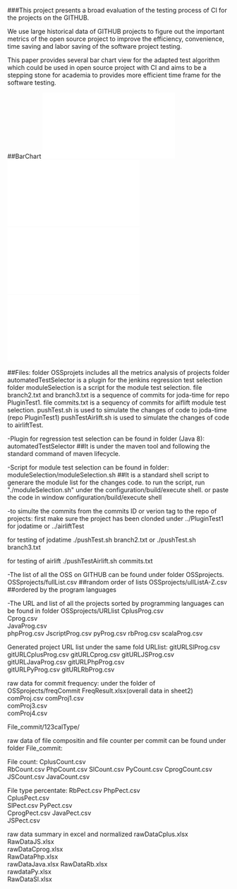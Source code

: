 ###This project presents a broad evaluation of the testing process of CI for the projects on the GITHUB.<br /> 


We use large historical data of GITHUB projects to figure out the important metrics of the open source project to improve the efficiency, convenience, time saving and labor saving of the software project testing.<br />


This paper provides several bar chart view for the adapted test algorithm which could be used in open source project with CI and aims to be a stepping stone for academia to provides more efficient time frame for the software testing.<br />


##BarChart
![BarChart 1](/testing.pdf)
![BarChart 2](/commits_distribution.pdf)
![BarChart 3](/numbers.pdf)
![BarChart 4](/composition.pdf)

##Files:
folder OSSprojets includes all the metrics analysis of projects
folder automatedTestSelector is a plugin for the jenkins regression test selection
folder moduleSelection is a script for the module test selection.
file branch2.txt and branch3.txt is a sequence of commits for joda-time for repo PluginTest1.
file commits.txt is a sequency of commits for aiflift module test selection.
pushTest.sh is used to simulate the changes of code to joda-time (repo PluginTest1)
pushTestAirlift.sh is used to simulate the changes of code to airliftTest.


-Plugin for regression test selection can be found in folder (Java 8):
automatedTestSelector
##It is under the maven tool and following the standard command of maven lifecycle.

-Script for module test selection can be found in folder:
moduleSelection/moduleSelection.sh
##It is a standard shell script to generare the module list for the changes code.
to run the script, run "./moduleSelection.sh" under the configuration/build/execute shell. or paste the code in window configuration/build/execute shell

-to simulte the commits from the commits ID or verion tag to the repo of projects:
first make sure the project has been clonded under ../PluginTest1 for jodatime or ../airliftTest

for testing of jodatime
./pushTest.sh branch2.txt or ./pushTest.sh branch3.txt

for testing of airlift
./pushTestAirlift.sh commits.txt

-The list of all the OSS on GITHUB can be found under folder OSSprojects.
OSSprojects/fullList.csv  ##random order of lists
OSSprojects/ullListA-Z.csv ##ordered by the program languages

-The URL and list of all the projects sorted by programming languages can be found in folder OSSprojects/URLlist
CplusProg.csv			
Cprog.csv		
JavaProg.csv		
phpProg.csv
JscriptProg.csv	
pyProg.csv
rbProg.csv
scalaProg.csv

Generated project URL list under the same fold URLlist:
gitURLSlProg.csv
gitURLCplusProg.csv
gitURLCprog.csv
gitURLJSProg.csv
gitURLJavaProg.csv
gitURLPhpProg.csv	
gitURLPyProg.csv
gitURLRbProg.csv


raw data for commit frequency: under the folder of OSSprojects/freqCommit
FreqResult.xlsx(overall data in sheet2)	
comProj.csv	
comProj1.csv	
comProj3.csv	
comProj4.csv



File_commit/123calType/

raw data of file compositin and file counter per commit can be found under folder File_commit:

File count:
CplusCount.csv		
RbCount.csv
PhpCount.csv
SlCount.csv
PyCount.csv
CprogCount.csv
JSCount.csv
JavaCount.csv

File type percentate:
RbPect.csv
PhpPect.csv		
CplusPect.csv				
SlPect.csv
PyPect.csv		
CprogPect.csv
JavaPect.csv	
JSPect.csv		

raw data summary in excel and normalized
rawDataCplus.xlsx		
RawDataJS.xlsx		
rawDataCprog.xlsx		
RawDataPhp.xlsx		
rawDataJava.xlsx
RawDataRb.xlsx		
rawdataPy.xlsx	
RawDataSl.xlsx
	


